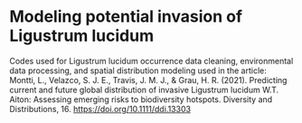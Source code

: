 # Modeling potential invasion of Ligustrum lucidum
Codes used for Ligustrum lucidum occurrence data cleaning, environmental data processing, and spatial distribution modeling used in the article: Montti, L., Velazco, S. J. E., Travis, J. M. J., & Grau, H. R. (2021). Predicting current and future global distribution of invasive Ligustrum lucidum W.T. Aiton: Assessing emerging risks to biodiversity hotspots. Diversity and Distributions, 16. https://doi.org/10.1111/ddi.13303
